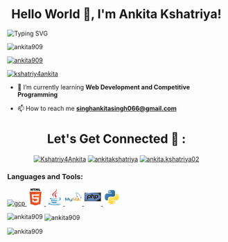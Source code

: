 <h1 align="center">Hello World 👋, I'm Ankita Kshatriya!</h1>

![Typing SVG](https://readme-typing-svg.herokuapp.com?font=Robot-Bold&size=30&color=330033&center=true&vCenter=true&width=900&height=110&lines=Keen+Learner;Passionate+about+exploring+new+technologies)

<p align="left"> <img src="https://komarev.com/ghpvc/?username=ankita909&label=Profile%20views&color=0e75b6&style=flat" alt="ankita909" /> </p>

<p align="left"> <a href="https://github.com/ryo-ma/github-profile-trophy"><img src="https://github-profile-trophy.vercel.app/?username=ankita909" alt="ankita909" /></a> </p>

<p align="left"> <a href="https://twitter.com/kshatriy4ankita" target="blank"><img src="https://img.shields.io/twitter/follow/kshatriy4ankita?logo=twitter&style=for-the-badge" alt="kshatriy4ankita" /></a> </p>

- 🌱 I’m currently learning **Web Development and Competitive Programming**

- 📫 How to reach me **singhankitasingh066@gmail.com**

<h1 align="center">Let's Get Connected 🤝 :</h1>


<p align="center">
<a href="https://twitter.com/Kshatriy4Ankita" target="blank"><img align="center" src="https://cdn.jsdelivr.net/npm/simple-icons@3.0.1/icons/twitter.svg" alt="Kshatriy4Ankita" height="34" width="34" /></a>
  <a href="https://www.linkedin.com/in/ankita-kshatriya-0218a81a1/" target="blank"><img align="center" src="https://cdn.jsdelivr.net/npm/simple-icons@3.0.1/icons/linkedin.svg" alt="ankitakshatriya" height="34" width="34" /></a>
<a href="https://www.instagram.com/ankita.kshatriya02/" target="blank"><img align="center" src="https://cdn.jsdelivr.net/npm/simple-icons@3.0.1/icons/instagram.svg" alt="ankita.kshatriya02" height="34" width="34" /></a>
</p>
<h3 align="left">Languages and Tools:</h3>
<p align="left"> <a href="https://cloud.google.com" target="_blank"> <img src="https://www.vectorlogo.zone/logos/google_cloud/google_cloud-icon.svg" alt="gcp" width="40" height="40"/> </a> <a href="https://www.w3.org/html/" target="_blank"> <img src="https://raw.githubusercontent.com/devicons/devicon/master/icons/html5/html5-original-wordmark.svg" alt="html5" width="40" height="40"/> </a> <a href="https://www.java.com" target="_blank"> <img src="https://raw.githubusercontent.com/devicons/devicon/master/icons/java/java-original.svg" alt="java" width="40" height="40"/> </a> <a href="https://www.mysql.com/" target="_blank"> <img src="https://raw.githubusercontent.com/devicons/devicon/master/icons/mysql/mysql-original-wordmark.svg" alt="mysql" width="40" height="40"/> </a> <a href="https://www.php.net" target="_blank"> <img src="https://raw.githubusercontent.com/devicons/devicon/master/icons/php/php-original.svg" alt="php" width="40" height="40"/> </a> <a href="https://www.python.org" target="_blank"> <img src="https://raw.githubusercontent.com/devicons/devicon/master/icons/python/python-original.svg" alt="python" width="40" height="40"/> </a> </p>

<p><img align="left" src="https://github-readme-stats.vercel.app/api/top-langs?username=ankita909&show_icons=true&locale=en&layout=compact" alt="ankita909" /></p>

<p>&nbsp;<img align="center" src="https://github-readme-stats.vercel.app/api?username=ankita909&show_icons=true&locale=en" alt="ankita909" /></p>

<p><img align="center" src="https://github-readme-streak-stats.herokuapp.com/?user=ankita909&" alt="ankita909" /></p>
